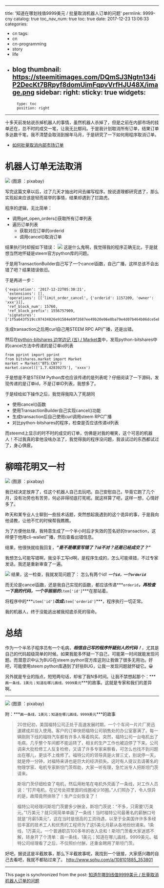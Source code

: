 
---
title: '知道在哪划线值9999美元 / 批量取消机器人订单的问题'
permlink: 9999-cny
catalog: true
toc_nav_num: true
toc: true
date: 2017-12-23 13:06:33
categories:
- cn
tags:
- cn
- cn-programming
- story
- life
- blog
thumbnail: https://steemitimages.com/DQmSJ3Ngtn134iP2DecKt7BRpyf8domUimFqpvVrfHJU48X/image.png
sidebar:
    right:
        sticky: true
widgets:
    -
        type: toc
        position: right
---


十多天前发帖说杀掉机器人的事情，虽然机器人杀掉了，但是之前在内部市场的挂单还在，总不时的成交一笔，让我无比郁闷。于是我计划取消所有订单，结果订单多达数千笔，我不清楚会取消到猴年马月，于是研究了一下如何用程序取消订单。

* [如何批量取消内部市场订单](https://steemit.com/cn/@oflyhigh/6szbbj)

# 机器人订单无法取消

![](https://steemitimages.com/DQmSJ3Ngtn134iP2DecKt7BRpyf8domUimFqpvVrfHJU48X/image.png)
(图源 ：pixabay)

写完这篇文章以后，过了几天才抽出时间去编写程序。按说道理都研究透了，那么实现起来应该是轻而易举的事情，结果却遇到了拦路虎。


程序的逻辑，无比简单：
* 调用get_open_orders()获取所有订单列表
* 遍历订单列表
     * 获取对应订单的orderid
     * 调用cancel()取消订单

结果执行时却报如下错误：
![](https://steemitimages.com/DQmT1WyTpnzAfMx65Pv3jq9sRZDwNMtd44yAtph9AygaLh1/image.png)
这是什么鬼啊，我觉得我的程序正确无比，于是就想当然地怀疑是steem官方python库的问题。

于是用TransactionBuilder自己写了一个cancel函数，自己广播，这样总该不会出错了吧？结果错误依旧。

于是再进一步：
```
{'expiration': '2017-12-22T05:30:21',
 'extensions': [],
 'operations': [['limit_order_cancel', {'orderid': 1157209, 'owner': 'xxx'}]],
 'ref_block_num': 15760,
 'ref_block_prefix': 1556757909,
 'signatures': ['1f5a643f519cc07434826e91584e69f2687ee49b20e06e8ba79e4d07b464b06dce5ebb547130f83ad0fe697ed50662378191bd864d8d173a95fbcafae2849c19a2']}
```
生成transaction之后用curl自己用STEEM RPC API广播，还是出错。


然后在[python-bitshares 边学边记 (五) / Market类](https://steemit.com/python-bitshares/@oflyhigh/python-bitshares-market)中，发现python-bitshares中的cancel方法中传递的是订单id列表
```
from pprint import pprint
from bitshares.market import Market
market = Market("BTS:CNY")
market.cancel(['1.7.42839275'], 'xxxx')
```
于是想是不是STEEM Python库也应该传递的是列表呢？仔细阅读了一下源码，发现传递的是订单id，不是订单ID列表，我想多了。

于是经给如下操作之后，我觉得我陷入了死胡同
* 使用cancel()函数
* 使用TransactionBuilder自己实现cancel()功能
* 生成transaction后自己使用curl调用steem RPC广播
* 对比python-bitshares的程序，检查是否应该传递id列表

而steemd上显示的时不时的成交的订单，仿佛是对我的嘲笑，这个可恶的机器人！不过我真的拿他没啥办法了，我觉得我的程序没问题，我该试过的东西都试过了，身心俱疲。

# 柳暗花明又一村

![](https://steemitimages.com/DQmXpvsPQgyeZ2SYzyDa8YV3VHofukvH5B47Y2v6fgiLTKu/image.png)
(图源 ：pixabay)

我已经决定放弃了，任这个机器人自己去玩吧。自己安慰自己，毕竟它跑了几个月，没有功劳也有苦劳，何必非得彻底打死呢。就这样算了吧，这样一想，心情好多了。

昨天和某专业人士聊到一些技术话题，突然想起我遇到的这个诡异的事，于是我向他请教，让他不忙的时候帮我瞧瞧。

为了方便他处理，我特意生成了一个半小时后才失效的签名好的transaction，这样便于他用cli-wallet广播，然后查看出错信息。

结果，他很快就给我回复，***“是不是哪里写错了？id不对？还是已经成交了？”***

我想怎么可能写错啊，我没手工写id啊，是程序生成的，怎么可能填错，不过专家发话，我还是重新审查了一遍。

![](https://steemitimages.com/DQmPwU9a9EWmc6CdhbRB9sVdBw4kBTmzNfedUSEg56FoH5p/image.png)
结果，这一检查，我就发现问题了： 怎么有两个id! ***`一个id，一个orderid`***

而无论是cancel函数，还是我自己实现的函数，都应该传递***`orderid`***，再检查一下我的代码，一个华丽丽的***`item['id']`***在那站着。

将程序中的***`item['id']`***改成***`item['orderid']`***，程序执行一切正常。

我的机器人，终于没能逃出被我彻底杀死的宿命。

# 总结

作为一个半吊子程序员有一个毛病，***相信自己写的程序怀疑别人的代码！***，尤其是自己的代码超级简单的时候。如果我能多怀疑一下自己，可能第一时间就能发现问题。而潜意识中认为BUG在steem python官方库这则让我做了很多无用功。好吧，可能使用steem python库遇到了好些BUG，让我一发现问题就怀疑它。😀

另外就是专业的指点，短短两句话，却省了我N多时间。让我不禁想起那个：***`画一条线，1美元；知道在哪儿画线，9999美元`***的故事。这就是专家和我们的差异啊。

-----

![](https://steemitimages.com/DQmUu9oMaHCK5nEB95SuEncBv2rWTZ83oQVSdssp6B5YGpH/image.png)
(图源 ：pixabay)

附：***`画一条线，1美元；知道在哪儿画线，9999美元`***的故事


>20世纪初，美国福特公司正处于高速发展时期，一个个车间一片片厂房迅速建成并投入使用。客户的订单快把福特公司销售处的办公室塞满了。每一辆刚刚下线的福特汽车都有许多人等着购买。突然，福特公司一台电机出了毛病，几乎整个车间都不能运转了，相关的生产工作也被迫停了下来。公司调来大批检修工人反复检修，又请了许多专家来察看，可怎么也找不到问题出在哪儿，更谈不上维修了。福特公司的领导真是火冒三丈，别说停一天，就是停一分钟，对福特来讲也是巨大的经济损失。这时有人提议去请著名的物理学家、电机专家斯坦门茨帮助，大家一听有理，急忙派专人把斯坦门茨请来。

>斯坦门茨仔细检查了电机，然后用粉笔在电机外壳画了一条线，对工作人员说：“打开电机，在记号处把里面的线圈减少16圈。”人们照办了，令人惊异的是，故障竟然排除了！生产立刻恢复了！

>福特公司经理问斯坦门茨要多少酬金，斯坦门茨说：“不多，只需要1万美元。”1万美元？就只简简单单画了一条线！当时福特公司最著名的薪酬口号就是“月薪5美元”，这在当时是很高的工资待遇，以至于全美国许许多多经验丰富的技术工人和优秀的工程师为了这5美元月薪从各地纷纷涌来。1条线，1万美元，一个普通职员100多年的收入总和！斯坦门茨看大家迷惑不解，转身开了个清单：画一条线，1美元；知道在哪儿画线，9999美元。福特公司经理看了之后，不仅照价付酬，还重金聘用了斯坦门茨。 

好吧，据说这是半截故事，那么下半截故事呢，我找到一个链接，大家感兴趣的自己去看吧，我就不都贴过来了。
http://www.sohu.com/a/108101885_353801

- - -

This page is synchronized from the post: [知道在哪划线值9999美元 / 批量取消机器人订单的问题](https://steemit.com/@oflyhigh/9999-cny)

